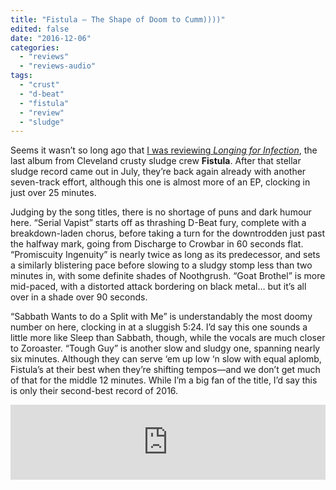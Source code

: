 ```yaml
---
title: "Fistula – The Shape of Doom to Cumm))))"
edited: false
date: "2016-12-06"
categories:
  - "reviews"
  - "reviews-audio"
tags:
  - "crust"
  - "d-beat"
  - "fistula"
  - "review"
  - "sludge"
---
```


Seems it wasn’t so long ago that [I was reviewing _Longing for Infection_](https://hellbound.ca/2016/07/fistula-longing-infection/), the last album from Cleveland crusty sludge crew **Fistula**. After that stellar sludge record came out in July, they’re back again already with another seven-track effort, although this one is almost more of an EP, clocking in just over 25 minutes.

Judging by the song titles, there is no shortage of puns and dark humour here. “Serial Vapist” starts off as thrashing D-Beat fury, complete with a breakdown-laden chorus, before taking a turn for the downtrodden just past the halfway mark, going from Discharge to Crowbar in 60 seconds flat. “Promiscuity Ingenuity” is nearly twice as long as its predecessor, and sets a similarly blistering pace before slowing to a sludgy stomp less than two minutes in, with some definite shades of Noothgrush. “Goat Brothel” is more mid-paced, with a distorted attack bordering on black metal… but it’s all over in a shade over 90 seconds.

“Sabbath Wants to do a Split with Me” is understandably the most doomy number on here, clocking in at a sluggish 5:24. I’d say this one sounds a little more like Sleep than Sabbath, though, while the vocals are much closer to Zoroaster. “Tough Guy” is another slow and sludgy one, spanning nearly six minutes. Although they can serve ‘em up low ‘n slow with equal aplomb, Fistula’s at their best when they’re shifting tempos—and we don’t get much of that for the middle 12 minutes. While I’m a big fan of the title, I’d say this is only their second-best record of 2016.

<iframe style="border: 0; width: 100%; height: 120px;" src="https://bandcamp.com/EmbeddedPlayer/album=355846357/size=large/bgcol=ffffff/linkcol=0687f5/tracklist=false/artwork=small/transparent=true/" width="300" height="150" seamless=""><a href="http://patacrecords.bandcamp.com/album/the-shape-of-doom-to-cumm">The Shape Of Doom To Cumm))) by Fistula</a></iframe>
